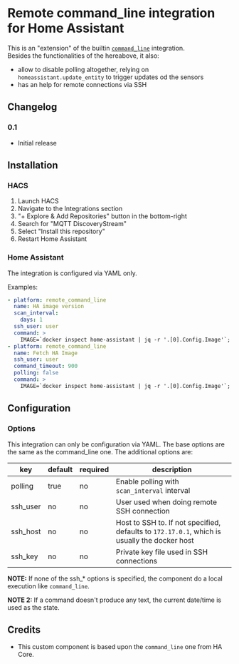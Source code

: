 # Remote command_line integration for Home Assistant

This is an "extension" of the builtin [`command_line`](https://www.home-assistant.io/integrations/sensor.command_line/) integration.  
Besides the functionalities of the hereabove, it also:

- allow to disable polling altogether, relying on `homeassistant.update_entity` to trigger updates od the sensors
- has an help for remote connections via SSH

## Changelog

### 0.1

- Initial release

## Installation

### HACS

1. Launch HACS
1. Navigate to the Integrations section
1. "+ Explore & Add Repositories" button in the bottom-right
1. Search for "MQTT DiscoveryStream"
1. Select "Install this repository"
1. Restart Home Assistant

### Home Assistant

The integration is configured via YAML only.

Examples:

```yaml
- platform: remote_command_line
  name: HA image version
  scan_interval:
    days: 1
  ssh_user: user
  command: >
    IMAGE=`docker inspect home-assistant | jq -r '.[0].Config.Image'`; docker image inspect ${IMAGE} | jq -r '.[0].ContainerConfig.Labels["io.hass.version"]'
- platform: remote_command_line
  name: Fetch HA Image
  ssh_user: user
  command_timeout: 900
  polling: false
  command: >
    IMAGE=`docker inspect home-assistant | jq -r '.[0].Config.Image'`; docker pull -q ${IMAGE} > /dev/null
```

## Configuration

### Options

This integration can only be configuration via YAML.
The base options are the same as the command_line one. The additional options are:

| key      | default | required | description                                                                                  |
| -------- | ------- | -------- | -------------------------------------------------------------------------------------------- |
| polling  | true    | no       | Enable polling with `scan_interval` interval                                                 |
| ssh_user | no      | no       | User used when doing remote SSH connection                                                   |
| ssh_host | no      | no       | Host to SSH to. If not specified, defaults to `172.17.0.1`, which is usually the docker host |
| ssh_key  | no      | no       | Private key file used in SSH connections                                                     |

**NOTE:** If none of the ssh_* options is specified, the component do a local execution like `command_line`.

**NOTE 2:** If a command doesn't produce any text, the current date/time is used as the state.

## Credits

- This custom component is based upon the `command_line` one from HA Core.  
